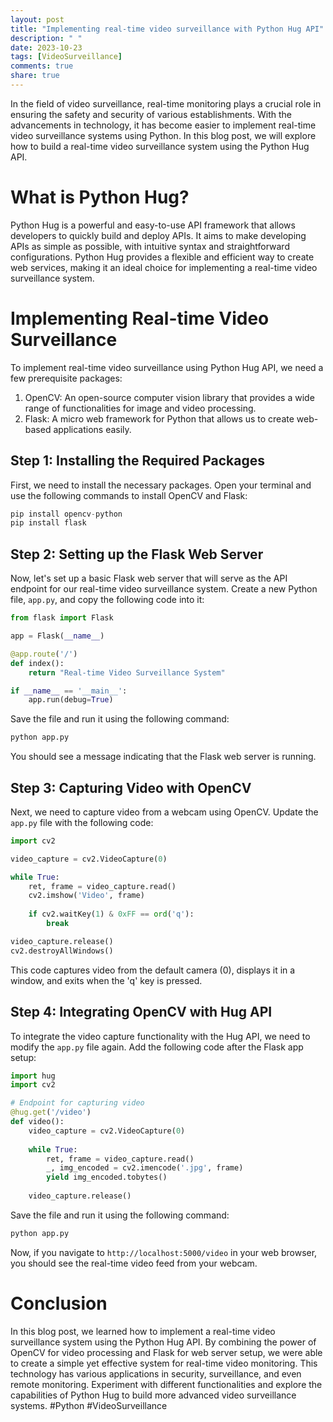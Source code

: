 ```yaml
---
layout: post
title: "Implementing real-time video surveillance with Python Hug API"
description: " "
date: 2023-10-23
tags: [VideoSurveillance]
comments: true
share: true
---
```


In the field of video surveillance, real-time monitoring plays a crucial role in ensuring the safety and security of various establishments. With the advancements in technology, it has become easier to implement real-time video surveillance systems using Python. In this blog post, we will explore how to build a real-time video surveillance system using the Python Hug API.

# What is Python Hug?

Python Hug is a powerful and easy-to-use API framework that allows developers to quickly build and deploy APIs. It aims to make developing APIs as simple as possible, with intuitive syntax and straightforward configurations. Python Hug provides a flexible and efficient way to create web services, making it an ideal choice for implementing a real-time video surveillance system.

# Implementing Real-time Video Surveillance

To implement real-time video surveillance using Python Hug API, we need a few prerequisite packages:

1. OpenCV: An open-source computer vision library that provides a wide range of functionalities for image and video processing.
2. Flask: A micro web framework for Python that allows us to create web-based applications easily.

## Step 1: Installing the Required Packages

First, we need to install the necessary packages. Open your terminal and use the following commands to install OpenCV and Flask:

```python
pip install opencv-python
pip install flask
```

## Step 2: Setting up the Flask Web Server

Now, let's set up a basic Flask web server that will serve as the API endpoint for our real-time video surveillance system. Create a new Python file, `app.py`, and copy the following code into it:

```python
from flask import Flask

app = Flask(__name__)

@app.route('/')
def index():
    return "Real-time Video Surveillance System"

if __name__ == '__main__':
    app.run(debug=True)
```

Save the file and run it using the following command:

```python
python app.py
```

You should see a message indicating that the Flask web server is running.

## Step 3: Capturing Video with OpenCV

Next, we need to capture video from a webcam using OpenCV. Update the `app.py` file with the following code:

```python
import cv2

video_capture = cv2.VideoCapture(0)

while True:
    ret, frame = video_capture.read()
    cv2.imshow('Video', frame)
    
    if cv2.waitKey(1) & 0xFF == ord('q'):
        break

video_capture.release()
cv2.destroyAllWindows()
```

This code captures video from the default camera (0), displays it in a window, and exits when the 'q' key is pressed.

## Step 4: Integrating OpenCV with Hug API

To integrate the video capture functionality with the Hug API, we need to modify the `app.py` file again. Add the following code after the Flask app setup:

```python
import hug
import cv2

# Endpoint for capturing video
@hug.get('/video')
def video():
    video_capture = cv2.VideoCapture(0)
    
    while True:
        ret, frame = video_capture.read()
        _, img_encoded = cv2.imencode('.jpg', frame)
        yield img_encoded.tobytes()
    
    video_capture.release()

```

Save the file and run it using the following command:

```python
python app.py
```

Now, if you navigate to `http://localhost:5000/video` in your web browser, you should see the real-time video feed from your webcam.

# Conclusion

In this blog post, we learned how to implement a real-time video surveillance system using the Python Hug API. By combining the power of OpenCV for video processing and Flask for web server setup, we were able to create a simple yet effective system for real-time video monitoring. This technology has various applications in security, surveillance, and even remote monitoring. Experiment with different functionalities and explore the capabilities of Python Hug to build more advanced video surveillance systems. #Python #VideoSurveillance